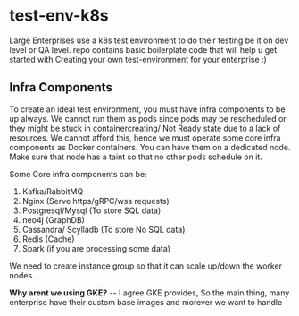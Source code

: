 # test-env-k8s
Large Enterprises use a k8s test environment to do their testing be it on dev level or QA level. 
repo contains basic boilerplate code that will help u get started with Creating your own test-environment for your enterprise :)

## Infra Components
To create an ideal test environment, you must have infra components to be up always. We cannot run them as pods since pods may be rescheduled or they might be stuck in containercreating/ Not Ready state due to a lack of resources. We cannot afford this, hence we must operate some core infra components as Docker containers. You can have them on a dedicated node. Make sure that node has a taint so that no other pods schedule on it. 

Some Core infra components can be:

 1. Kafka/RabbitMQ
 2. Nginx (Serve https/gRPC/wss requests)
 3. Postgresql/Mysql (To store SQL data)
 4. neo4j (GraphDB)
 5. Cassandra/ Scylladb (To store No SQL data)
 6. Redis (Cache)
 7. Spark (if you are processing some data)

We need to create instance group so that it can scale up/down the worker nodes. 

**Why arent we using GKE?**
-- I agree GKE provides, So the main thing, many enterprise have their custom base images and morever we want to handle



<!--stackedit_data:
eyJoaXN0b3J5IjpbLTU5MzU1NjU5NiwtOTEyODU0NTMyLDExOT
A0MTcxMzUsLTg0NTgwMzI4LC03OTQzMzU5OTksMTcyOTQ5Mjk2
NSwtMTcyMDA3MDg2NF19
-->